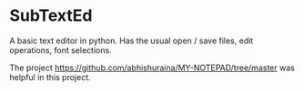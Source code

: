 # SubTextEd
A basic text editor in python. Has the usual open / save files, edit operations, font selections.

The project https://github.com/abhishuraina/MY-NOTEPAD/tree/master was helpful in this project. 
